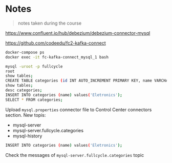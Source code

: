 # Notes

> notes taken during the course

<!-- https://gitignore.io -->
<!-- https://github.com/github/gitignore -->

https://www.confluent.io/hub/debezium/debezium-connector-mysql

https://github.com/codeedu/fc2-kafka-connect

```sh
docker-compose ps
docker exec -it fc-kafka-connect_mysql_1 bash

mysql -uroot -p fullcycle
root
show tables;
CREATE TABLE categories (id INT AUTO_INCREMENT PRIMARY KEY, name VARCHAR(255));
show tables;
desc categories;
INSERT INTO categories (name) values('Eletronics');
SELECT * FROM categories;
```

Upload `mysql.properties` connector file to Control Center connectors section.
New topis:
- mysql-server
- mysql-server.fullcycle.categories
- mysql-history

```sh
INSERT INTO categories (name) values('Eletronics');
```

Check the messages of `mysql-server.fullcycle.categories` topic
